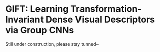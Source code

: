 # GIFT: Learning Transformation-Invariant Dense Visual Descriptors via Group CNNs

Still under construction, please stay tunned~